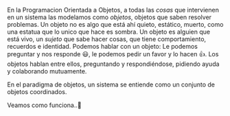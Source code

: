 En la Programacion Orientada a Objetos, a todas las _cosas_ que intervienen en un sistema las modelamos como _objetos_, objetos que saben resolver problemas.
Un objeto no es algo que está ahí quieto, estático, muerto, como una estatua que lo unico que hace es sombra.
Un objeto es alguien que está vivo, un _sujeto_ que sabe hacer cosas, que tiene comportamiento, recuerdos e identidad.
Podemos hablar con un objeto: Le podemos preguntar y nos responde :smiley:, le podemos pedir un favor y lo hacen :thumbsup:. 
Los objetos hablan entre ellos, preguntando y respondiéndose, pidiendo ayuda y colaborando mutuamente. 

En el paradigma de objetos, un sistema se entiende como un conjunto de objetos coordinados.

Veamos como funciona..:eyes:
